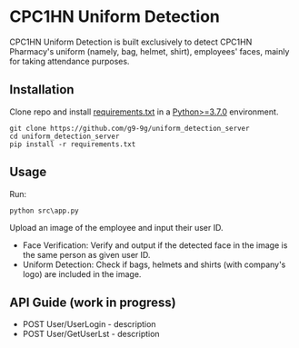 # CPC1HN Uniform Detection

CPC1HN Uniform Detection is built exclusively to detect CPC1HN Pharmacy's uniform (namely, bag, helmet, shirt), employees' faces, mainly for taking attendance purposes. 

## Installation
Clone repo and install [requirements.txt](https://github.com/g9-9g/uniform_detection_server/blob/main/requirements.txt) in a [Python>=3.7.0](https://www.python.org/) environment.

```
git clone https://github.com/g9-9g/uniform_detection_server
cd uniform_detection_server
pip install -r requirements.txt
```

## Usage
Run:
```
python src\app.py
```

Upload an image of the employee and input their user ID. 
* Face Verification: Verify and output if the detected face in the image is the same person as given user ID.
* Uniform Detection: Check if bags, helmets and shirts (with company's logo) are included in the image.

## API Guide (work in progress)
* POST User/UserLogin - description
* POST User/GetUserLst - description
